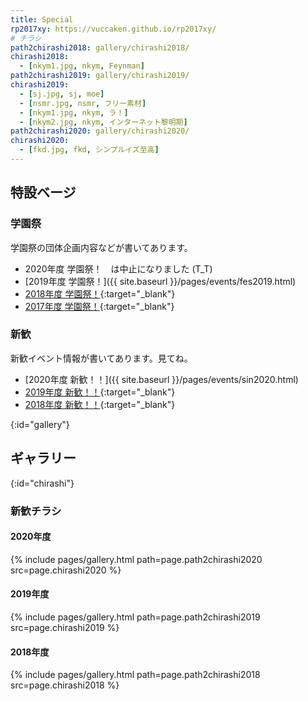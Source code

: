 ```yaml
---
title: Special
rp2017xy: https://vuccaken.github.io/rp2017xy/
# チラシ
path2chirashi2018: gallery/chirashi2018/
chirashi2018:
  - [nkym1.jpg, nkym, Feynman]
path2chirashi2019: gallery/chirashi2019/
chirashi2019:
  - [sj.jpg, sj, moe]
  - [nsmr.jpg, nsmr, フリー素材]
  - [nkym1.jpg, nkym, ラ！]
  - [nkym2.jpg, nkym, インターネット黎明期]
path2chirashi2020: gallery/chirashi2020/
chirashi2020:
  - [fkd.jpg, fkd, シンプルイズ至高]
---
```


## 特設ベージ

### 学園祭

学園祭の団体企画内容などが書いてあります。

- 2020年度 学園祭！　は中止になりました (T_T)
- [2019年度 学園祭！]({{ site.baseurl }}/pages/events/fes2019.html)
- [2018年度 学園祭！]({{page.rp2017xy}}/festival2018.html){:target="_blank"}
- [2017年度 学園祭！]({{page.rp2017xy}}/festival2017.html){:target="_blank"}

### 新歓

新歓イベント情報が書いてあります。見てね。

- [2020年度 新歓！！]({{ site.baseurl }}/pages/events/sin2020.html)
- [2019年度 新歓！！]({{page.rp2017xy}}/shinkan2019.html){:target="_blank"}
- [2018年度 新歓！！]({{page.rp2017xy}}/shinkan2018.html){:target="_blank"}


{:id="gallery"}
## ギャラリー

{:id="chirashi"}
### 新歓チラシ

#### 2020年度
{% include pages/gallery.html path=page.path2chirashi2020 src=page.chirashi2020 %}

#### 2019年度
{% include pages/gallery.html path=page.path2chirashi2019 src=page.chirashi2019 %}

#### 2018年度
{% include pages/gallery.html path=page.path2chirashi2018 src=page.chirashi2018 %}